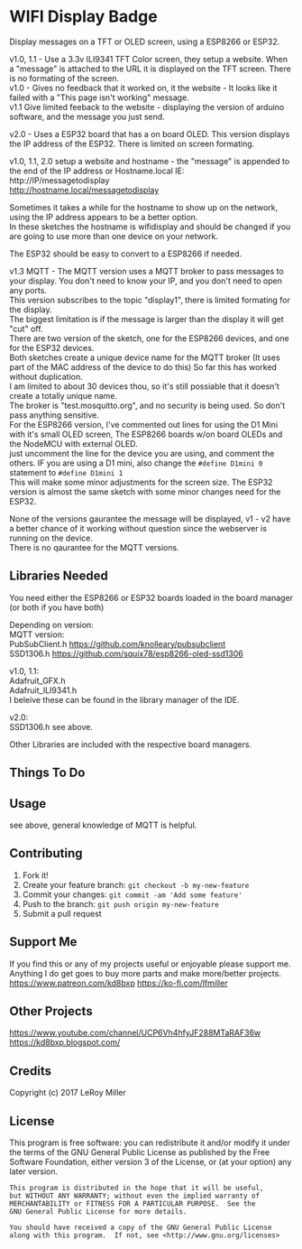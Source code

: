 # WIFI Display Badge

Display messages on a TFT or OLED screen, using a ESP8266 or ESP32.  

v1.0, 1.1 - Use a 3.3v ILI9341 TFT Color screen, they setup a website. When a "message" is attached to the URL it is displayed on the TFT screen.
There is no formating of the screen.   
v1.0 - Gives no feedback that it worked on, it the website - It looks like it failed with a "This page isn't working" message.  
v1.1 Give limited feeback to the website - displaying the version of arduino software, and the message you just send.  

v2.0 - Uses a ESP32 board that has a on board OLED. This version displays the IP address of the ESP32. There is limited on screen formating.   

v1.0, 1.1, 2.0 setup a website and hostname - the "message" is appended to the end of the IP address or Hostname.local IE:   
http://IP/messagetodisplay   
http://hostname.local/messagetodisplay  
  
Sometimes it takes a while for the hostname to show up on the network, using the IP address appears to be a better option.  
In these sketches the hostname is wifidisplay and should be changed if you are going to use more than one device on your network.  

The ESP32 should be easy to convert to a ESP8266 if needed.  

v1.3 MQTT - The MQTT version uses a MQTT broker to pass messages to your display. You don't need to know your IP, and you don't need to open any ports.  
This version subscribes to the topic "display1", there is limited formating for the display.   
The biggest limitation is if the message is larger than the display it will get "cut" off.  
There are two version of the sketch, one for the ESP8266 devices, and one for the ESP32 devices.   
Both sketches create a unique device name for the MQTT broker (It uses part of the MAC address of the device to do this) So far this has worked without duplication.   
I am limited to about 30 devices thou, so it's still possiable that it doesn't create a totally unique name.  
The broker is "test.mosquitto.org", and no security is being used.  So don't pass anything sensitive.  
For the ESP8266 version, I've commented out lines for using the D1 Mini with it's small OLED screen,  The ESP8266 boards w/on board OLEDs and the NodeMCU with external OLED.  
just uncomment the line for the device you are using, and comment the others.  IF you are using a D1 mini, also change the ```#define D1mini 0``` statement to ```#define D1mini 1```   
This will make some minor adjustments for the screen size.   The ESP32 version is almost the same sketch with some minor changes need for the ESP32.   

None of the versions gaurantee the message will be displayed, v1 - v2 have a better chance of it working without question since the webserver is running on the device.  
There is no qaurantee for the MQTT versions.  

## Libraries Needed
You need either the ESP8266 or ESP32 boards loaded in the board manager (or both if you have both)  

Depending on version:  
MQTT version:  
PubSubClient.h https://github.com/knolleary/pubsubclient  
SSD1306.h   https://github.com/squix78/esp8266-oled-ssd1306  

v1.0, 1.1:  
Adafruit_GFX.h  
Adafruit_ILI9341.h  
I beleive these can be found in the library manager of the IDE.  

v2.0:  
SSD1306.h  see above.  

Other Libraries are included with the respective board managers.  

## Things To Do

## Usage

see above, general knowledge of MQTT is helpful.  

## Contributing

1. Fork it!
2. Create your feature branch: `git checkout -b my-new-feature`
3. Commit your changes: `git commit -am 'Add some feature'`
4. Push to the branch: `git push origin my-new-feature`
5. Submit a pull request

## Support Me

If you find this or any of my projects useful or enjoyable please support me.
Anything I do get goes to buy more parts and make more/better projects.
https://www.patreon.com/kd8bxp
https://ko-fi.com/lfmiller

## Other Projects

https://www.youtube.com/channel/UCP6Vh4hfyJF288MTaRAF36w
https://kd8bxp.blogspot.com/


## Credits

Copyright (c) 2017 LeRoy Miller

## License

This program is free software: you can redistribute it and/or modify
    it under the terms of the GNU General Public License as published by
    the Free Software Foundation, either version 3 of the License, or
    (at your option) any later version.

    This program is distributed in the hope that it will be useful,
    but WITHOUT ANY WARRANTY; without even the implied warranty of
    MERCHANTABILITY or FITNESS FOR A PARTICULAR PURPOSE.  See the
    GNU General Public License for more details.

    You should have received a copy of the GNU General Public License
    along with this program.  If not, see <http://www.gnu.org/licenses>
